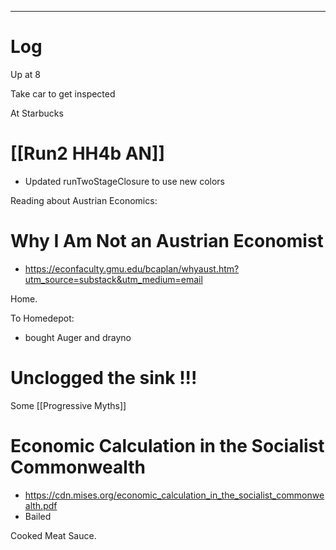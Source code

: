 
---

# Log

Up at 8 

Take car to get inspected

At Starbucks

# [[Run2 HH4b AN]]
- Updated runTwoStageClosure to use new colors

Reading about Austrian Economics:

# Why I Am Not an Austrian Economist
- https://econfaculty.gmu.edu/bcaplan/whyaust.htm?utm_source=substack&utm_medium=email

Home. 

To Homedepot:
- bought Auger and drayno 

# Unclogged the sink !!!

Some [[Progressive Myths]]


# Economic Calculation in the Socialist Commonwealth
- https://cdn.mises.org/economic_calculation_in_the_socialist_commonwealth.pdf
- Bailed

Cooked Meat Sauce. 

